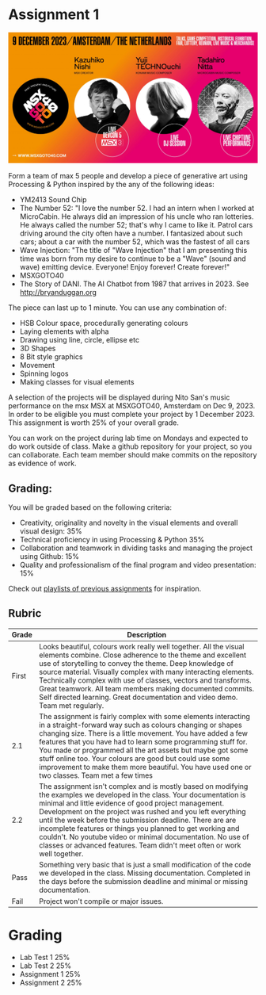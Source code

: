 # Assignment 1

![image](images/FB-2048x1075.jpg)


Form a team of max 5 people and develop a piece of generative art using Processing & Python inspired by the any of the following ideas:

- YM2413 Sound Chip
- The Number 52: "I love the number 52. I had an intern when I worked at MicroCabin. He always did an impression of his uncle who ran lotteries. He always called the number 52; that's why I came to like it. Patrol cars driving around the city often have a  number. I fantasized about such cars; about a car with the number 52, which was the fastest of all cars
- Wave Injection: "The title of "Wave Injection" that I am presenting this time was born from my desire to continue to be a "Wave" (sound and wave) emitting device. Everyone! Enjoy forever! Create forever!"
- MSXGOTO40
- The Story of DANI. The AI Chatbot from 1987 that arrives in 2023. See http://bryanduggan.org

The piece can last up to 1 minute. You can use any combination of: 

- HSB Colour space, procedurally generating colours
- Laying elements with alpha
- Drawing using line, circle, ellipse etc
- 3D Shapes
- 8 Bit style graphics
- Movement
- Spinning logos
- Making classes for visual elements

A selection of the projects will be displayed during Nito San's music performance on the msx MSX at MSXGOTO40, Amsterdam on Dec 9, 2023. In order to be eligible you must complete your project by 1 December 2023. This assignment is worth 25% of your overall grade.

You can work on the project during lab time on Mondays and expected to do work outside of class. Make a github repository for your project, so you can collaborate. Each team member should make commits on the repository as evidence of work. 

## Grading:

You will be graded based on the following criteria:

- Creativity, originality and novelty in the visual elements and overall visual design: 35%
- Technical proficiency in using Processing & Python 35%
- Collaboration and teamwork in dividing tasks and managing the project using Github: 15%
- Quality and professionalism of the final program and video presentation: 15%

Check out [playlists of previous assignments](https://www.youtube.com/@skooter500/playlists) for inspiration.

## Rubric

| Grade | Description |
| ------|-------------|
| First | Looks beautiful, colours work really well together. All the visual elements combine. Close adherence to the theme and excellent use of storytelling to convey the theme. Deep knowledge of source material. Visually complex with many interacting elements. Technically complex with use of classes, vectors and transforms. Great teamwork. All team members making documented commits. Self directed learning. Great documentation and video demo. Team met regularly. |
| 2.1 | The assignment is fairly complex with some elements interacting in a straight-forward way such as colours changing or shapes changing size. There is a little movement. You have added a few features that you have had to learn some programming stuff for. You made or programmed all the art assets but maybe got some stuff online too. Your colours are good but could use some improvement to make them more beautiful. You have used one or two classes.  Team met a few times |
| 2.2 | The assignment isn't complex and is mostly based on modifying the examples we developed in the class. Your documentation is minimal and little evidence of good project management. Development on the project was rushed and you left everything until the week before the submission deadline. There are are incomplete features or things you planned to get working and couldn't. No youtube video or minimal documentation. No use of classes or advanced features. Team didn't meet often or work well together. |
| Pass | Something very basic that is just a small modification of the code we developed in the class. Missing documentation. Completed in the days before the submission deadline and minimal or missing documentation. |
| Fail | Project won't compile or major issues. |


# Grading
- Lab Test 1 25%
- Lab Test 2 25%
- Assignment 1 25%
- Assignment 2 25%